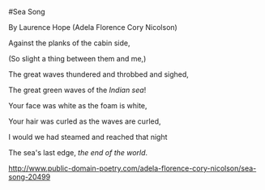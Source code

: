 #Sea Song

By Laurence Hope (Adela Florence Cory Nicolson)


Against the planks of the cabin side,

(So slight a thing between them and me,)

The great waves thundered and throbbed and sighed,

The great green waves of the _Indian sea_!


Your face was white as the foam is white,

Your hair was curled as the waves are curled,

I would we had steamed and reached that night

The sea's last edge, *the end of the world*.

    
http://www.public-domain-poetry.com/adela-florence-cory-nicolson/sea-song-20499
